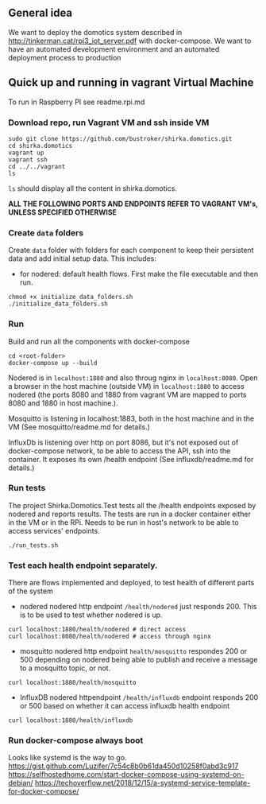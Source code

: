 ## General idea
We want to deploy the domotics system described in http://tinkerman.cat/rpi3_iot_server.pdf with docker-compose.
We want to have an automated development environment and an automated deployment process to production

## Quick up and running in vagrant Virtual Machine 
To run in Raspberry PI see readme.rpi.md

### Download repo, run Vagrant VM and ssh inside VM
```
sudo git clone https://github.com/bustroker/shirka.domotics.git
cd shirka.domotics
vagrant up
vagrant ssh
cd ../../vagrant
ls
```
`ls` should display all the content in shirka.domotics. 

**ALL THE FOLLOWING PORTS AND ENDPOINTS REFER TO VAGRANT VM's, UNLESS SPECIFIED OTHERWISE**

### Create `data` folders
Create `data` folder with folders for each component to keep their persistent data and add initial setup data. This includes:
- for nodered: default health flows.
First make the file executable and then run.
```console
chmod +x initialize_data_folders.sh
./initialize_data_folders.sh
```

### Run
Build and run all the components with docker-compose
```
cd <root-folder>
docker-compose up --build
```

Nodered is in `localhost:1880` and also throug nginx in `localhost:8080`. Open a browser in the host machine (outside VM) in `localhost:1880` to access nodered (the ports 8080 and 1880 from vagrant VM are mapped to ports 8080 and 1880 in host machine.).

Mosquitto is listening in localhost:1883, both in the host machine and in the VM (See mosquitto/readme.md for details.)

InfluxDb is listening over http on port 8086, but it's not exposed out of docker-compose network, to be able to access the API, ssh into the container. It exposes its own /health endpoint (See influxdb/readme.md for details.)

### Run tests
The project Shirka.Domotics.Test tests all the /health endpoints exposed by nodered and reports results.
The tests are run in a docker container either in the VM or in the RPi. Needs to be run in host's network to be able to access services' endpoints.
```console 
./run_tests.sh
```

### Test each health endpoint separately.
There are flows implemented and deployed, to test health of different parts of the system
- nodered
nodered http endpoint `/health/nodered` just responds 200. This is to be used to test whether nodered is up.
```console
curl localhost:1880/health/nodered # direct access
curl localhost:8080/health/nodered # access through nginx
```

- mosquitto
nodered http endpoint `health/mosquitto` respondes 200 or 500 depending on nodered being able to publish and receive a message to a mosquitto topic, or not.
```console
curl localhost:1880/health/mosquitto
```

- InfluxDB
nodered httpendpoint `/health/influxdb` endpoint responds 200 or 500 based on whether it can access influxdb health endpoint
```
curl localhost:1880/health/influxdb
```

### Run docker-compose always boot
Looks like systemd is the way to go.
https://gist.github.com/Luzifer/7c54c8b0b61da450d10258f0abd3c917
https://selfhostedhome.com/start-docker-compose-using-systemd-on-debian/
https://techoverflow.net/2018/12/15/a-systemd-service-template-for-docker-compose/
